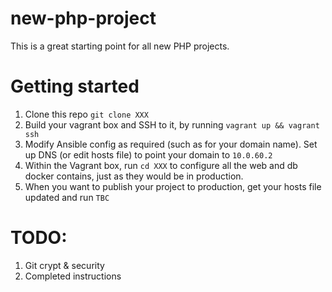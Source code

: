 # new-php-project
This is a great starting point for all new PHP projects.

# Getting started
1. Clone this repo `git clone XXX`
2. Build your vagrant box and SSH to it, by running `vagrant up && vagrant ssh`
3. Modify Ansible config as required (such as for your domain name). Set up DNS (or edit hosts file) to point your domain to `10.0.60.2`
4. Within the Vagrant box, run `cd XXX` to configure all the web and db docker contains, just as they would be in production.
5. When you want to publish your project to production, get your hosts file updated and run `TBC`

# TODO:
1. Git crypt & security
2. Completed instructions